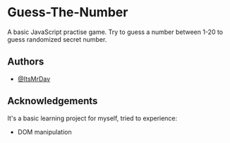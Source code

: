 # Guess-The-Number


A basic JavaScript practise game. Try to guess a number between 1-20 to guess randomized secret number.


## Authors

- [@ItsMrDav](https://www.github.com/ItsMrDav)


## Acknowledgements

 It's a basic learning project for myself, tried to experience:

 - DOM manipulation

